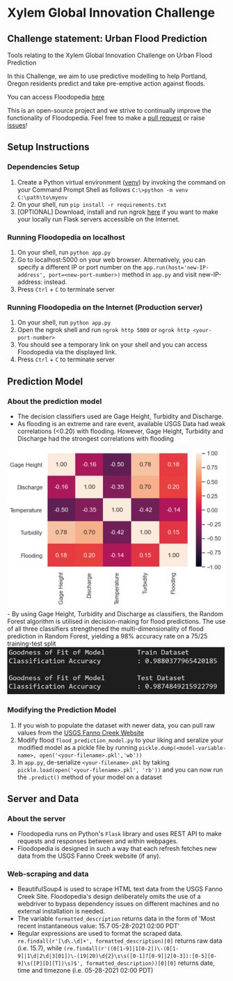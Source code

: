 # Xylem Global Innovation Challenge<br>
## Challenge statement: Urban Flood Prediction<br>

Tools relating to the Xylem Global Innovation Challenge on Urban Flood Prediction

In this Challenge, we aim to use predictive modelling to help Portland, Oregon residents predict and take pre-emptive action against floods.

You can access Floodopedia [here](https://floodopedia.herokuapp.com/)

This is an open-source project and we strive to continually improve the functionality of Floodopedia. Feel free to make a [pull request](https://github.com/nicholas-gcc/xylem-flood-prediction/pulls) or raise [issues](https://github.com/nicholas-gcc/xylem-flood-prediction/issues)!

## Setup Instructions

### Dependencies Setup
1. Create a Python virtual environment ([venv](https://docs.python.org/3/library/venv.html)) by invoking the command on your Command Prompt Shell as follows `C:\>python -m venv C:\path\to\myenv
`
1. On your shell, run `pip install -r requirements.txt`
1. [OPTIONAL] Download, install and run ngrok [here](https://ngrok.com/download) if you want to make your locally run Flask servers accessible on the Internet.

### Running Floodopedia on localhost
1. On your shell, run `python app.py`
1. Go to localhost:5000 on your web browser. Alternatively, you can specify a different IP or port number on the `app.run(host='new-IP-address', port=<new-port-number>)` method in `app.py` and visit new-IP-address:<your-port-number> instead.
1. Press `Ctrl` + `C` to terminate server
  
### Running Floodopedia on the Internet (Production server)
1. On your shell, run `python app.py`
1. Open the ngrok shell and run `ngrok http 5000` or `ngrok http <your-port-number>`
1. You should see a temporary link on your shell and you can access Floodopedia via the displayed link.
1. Press `Ctrl` + `C` to terminate server
  
## Prediction Model
  
### About the prediction model
- The decision classifiers used are Gage Height, Turbidity and Discharge. 
- As flooding is an extreme and rare event, available USGS Data had weak correlations (<0.20) with flooding. However, Gage Height, Turbidity and Discharge had the strongest correlations with flooding
<img src="/static/heatmap.PNG" width="500px"/>
 - By using Gage Height, Turbidity and Discharge as classifiers, the Random Forest algorithm is utilised in decision-making for flood predictions. The use of all three classifiers strengthened the multi-dimensionality of flood prediction in Random Forest, yielding a 98% accuracy rate on a 75/25 training-test split
<img src="/static/accuracy_prediction.PNG" width="500px"/>
  
### Modifying the Prediction Model
1. If you wish to populate the dataset with newer data, you can pull raw values from the [USGS Fanno Creek Website](https://waterdata.usgs.gov/nwis/uv?site_no=14206950)
1. Modify flood `flood_prediction_model.py` to your liking and seralize your modified model as a pickle file by running `pickle.dump(<model-variable-name>, open('<your-filename>.pkl','wb'))`
1. In `app.py`, de-serialize `<your-filename>.pkl` by taking `pickle.load(open('<your-filename>.pkl', 'rb'))` and you can now run the `.predict()` method of your model on a dataset
  
## Server and Data
  
### About the server
- Floodopedia runs on Python's `Flask` library and uses REST API to make requests and responses between and within webpages. 
- Floodopedia is designed in such a way that each refresh fetches new data from the USGS Fanno Creek website (if any).
  
### Web-scraping and data
- BeautifulSoup4 is used to scrape HTML text data from the USGS Fanno Creek Site. Floodopedia's design deliberately omits the use of a webdriver to bypass dependency issues on different machines and no external installation is needed.
- The variable `formatted_description` returns data in the form of 'Most recent instantaneous value: 15.7 05-28-2021   02:00 PDT'
- Regular expressions are used to format the scraped data. `re.findall(r'[\d\.\d]+', formatted_description)[0]` returns raw data (i.e. 15.7), while `(re.findall(r'((0[1-9]|1[0-2])\-(0[1-9]|1\d|2\d|3[01])\-(19|20)\d{2}\s\s([0-1]?[0-9]|2[0-3]):[0-5][0-9]\s([P][D][T])\s)$', formatted_description))[0][0]` returns date, time and timezone (i.e. 05-28-2021   02:00 PDT)

